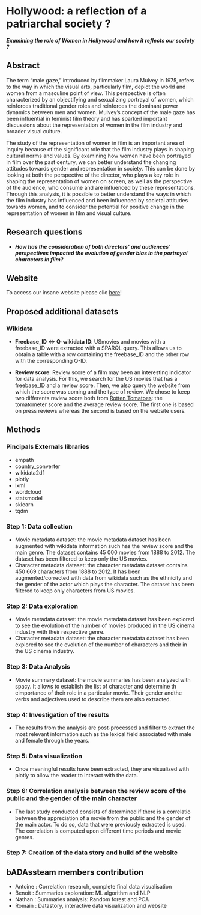 # Hollywood: a reflection of a patriarchal society ?

___Examining the role of Women in Hollywood and how it reflects our society ?___

## Abstract
The term “male gaze,” introduced by filmmaker Laura Mulvey in 1975, refers to the way in which the visual arts, particularly film, depict the world and women from a masculine point of view. This perspective is often characterized by an objectifying and sexualizing portrayal of women, which reinforces traditional gender roles and reinforces the dominant power dynamics between men and women. Mulvey’s concept of the male gaze has been influential in feminist film theory and has sparked important discussions about the representation of women in the film industry and broader visual culture.

The study of the representation of women in film is an important area of inquiry because of the significant role that the film industry plays in shaping cultural norms and values. By examining how women have been portrayed in film over the past century, we can better understand the changing attitudes towards gender and representation in society. This can be done by looking at both the perspective of the director, who plays a key role in shaping the representation of women on screen, as well as the perspective of the audience, who consume and are influenced by these representations. Through this analysis, it is possible to better understand the ways in which the film industry has influenced and been influenced by societal attitudes towards women, and to consider the potential for positive change in the representation of women in film and visual culture.

## Research questions
* <i><strong>How has the consideration of both directors' and audiences' perspectives impacted the evolution of gender bias in the portrayal characters in film? </strong></i>

## Website
To access our insane website please clic [here](https://badasteam.github.io/US_Cinema/Datastory)!

## Proposed additional datasets
### Wikidata

* **Freebase_ID <=> Q-wikidata ID**: USmovies and movies with a freebase_ID were extracted with a SPARQL query. This allows us to obtain a table with a row containing the freebase_ID and the other row with the corresponding Q-ID.

* **Review score**: Review score of a film may been an interesting indicator for data analysis. For this, we search for the US movies that has a freebase_ID and a review score. Then, we also query the website from which the score was coming and the type of review. We chose to keep two differents review score both from [Rotten Tomatoes](https://www.rottentomatoes.com): the tomatometer score and the average review score. The first one is based on press reviews whereas the second is based on the website users.


## Methods

### Pincipals Externals libraries
* empath
* country_converter
* wikidata2df
* plotly
* lxml
* wordcloud
* statsmodel
* sklearn
* tqdm

### Step 1: Data collection

* Movie metadata dataset: the movie metadata dataset has been augmented with wikidata information such has the review score and the main genre. The dataset contains 45 000 movies from 1888 to 2012. The dataset has been filtered to keep only the US movies.
* Character metadata dataset: the character metadata dataset contains 450 669 characters from 1888 to 2012. It has been augmented/corrected with data from wikidata such as the ethnicity and the gender of the actor which plays the character. The dataset has been filtered to keep only characters from US movies.

### Step 2: Data exploration

* Movie metadata dataset: the movie metadata dataset has been explored to see the evolution of the number of movies produced in the US cinema industry with their respective genre.
* Character metadata dataset: the character metadata dataset has been explored to see the evolution of the number of characters and their in the US cinema industry.

### Step 3: Data Analysis

* Movie summary dataset: the movie summaries has been analyzed with spacy. It allows to establish the list of character and determine th eimportance of their role in a particular movie. Their gender andthe verbs and adjectives used to describe them are also extracted.

### Step 4: Investigation of the results

* The results from the analysis are post-processed and filter to extract the most relevant information such as the lexical field associated with male and female through the years.

### Step 5: Data visualization

* Once meaningful results have been extracted, they are visualized with plotly to allow the reader to interact with the data.

### Step 6: Correlation analysis between the review score of the public and the gender of the main character

* The last study conducted consists of determined if there is a correlatio between the appreciation of a movie from the public and the gender of the main actor. To do so, data that were previously extracted is used. The correlation is computed upon different time periods and movie genres.

### Step 7: Creation of the data story and build of the website


## bADAssteam members contribution
* Antoine : Correlation research, complete final data visualisation
* Benoit : Summaries exploration: ML algorithm and NLP
* Nathan : Summaries analysis: Random forest and PCA
* Romain : Datastory, interactive data visualization and website



<!---
-------------------------------------------------------------------------------------------------------------------------------------------------------------------------------------------------------------------------------------------------------------------------------------------------------------------------------------------------------------------------------------------------------------------------------------------------------------------------------------------------------------------------------------------------------------------------------------------------------------------------------------------------------------------------



ANCIEN README



___Study of the evolution of the representation of women in the american cinema industry from 1888 to 2012___

## Abstract

In 1975, the filmmaker Laura Muley highlighted the underrepresentation of women in film industry and more broadly in visual culture. She introduced the term "male gaze" and allow people to question the place of women in the cinema industry. The American cinema industry played a strong role on the western society and appears as a good area of study to examine how women's representation has changed over the period of nearly a century. It would be interesting to first examine the underlying distinctions between men and women's presence in a movie. Specifically, to investigate the ages of the actors and actresses as well as the roles' percentage of occupations. Then, we will explore the representation of women in front of the camera. In fact, by examining the roles they play, one might gain an understanding of how the director stages them. 

## Research questions

* <i><strong>How has the consideration of both directors' and audiences' perspectives impacted the evolution of gender bias in the portrayal characters in film? </strong></i>

## Proposed additional datasets
## Wikidata


* **Freebase_ID <=> Q-wikidata ID**: USmovies and movies with a freebase_ID were extracted with a SPARQL query. This allows us to obtain a table with a row containing the freebase_ID and the other row with the corresponding Q-ID.

* **Review score**: Review score of a film may been an interesting indicator for data analysis. For this, we search for the US movies that has a freebase_ID and a review score. Then, we also query the website from which the score was coming and the type of review. We chose to keep two differents review score both from [Rotten Tomatoes](https://www.rottentomatoes.com): the tomatometer score and the average review score. The first one is based on press reviews whereas the second is based on the website users.

## Google trends

* **Interest by region**: The relative number of request for the name of the main actors dataset were extracted from Google Trends using the PYTRENDS API. In order to compare all the actors on the same basis and because of the limitations from Google Trens, an iterative process was applied in order to normalize each subset of 5 actors.

* **Most common queries**: As we believe that the queries related to the actors might be interesting to assess how people percieve them, a first reaserch allowed us to gather queries related to "actor" and "actress". This could be used to extend the initial dataframe with the queries related to each movies' main actors.

<p align="center">
  <img src="img/output.png" width="600"/>
</p>
<p align="center">
  <img src="img/output2.png" width="600"/>
</p>


# Methods

### Libraries
* empath
* country_converter
* wikidata2df
* plotly
* lxml
* pytrends
* wordcloud

## Dataset
### *-Movie metadata dataset*
To analyze only the US cinema industry, the first step was to exclude all the non-US movies. Then, we decided to import the available review_score from wikidata. To do so, we create a mapping dataset where each row contains the freebase_ID, the wikidata_ID, the review score and the origin of the review score.\
After opening the dataset, data exploration has been performed. USA is, by far, the country that produces the highest amount of movies.

<p align="center">
  <img src="img/world_map.png" width="600"/>
</p>

### *-Character metadata dataset*
After exploring the dataset, we noticed that some informations were missing or wrong. Some Actor_gender were wrong and the ethnicity columns had just a freebase_Id but not any label. Missing values have been collected from wikidata and implemented in the dataset. The actor age at release has also been corrected, in some cases it was negative. This outlier values have been replaced by the opposite for the negative ones and by NaN for the big ones. Finally the dataset is filtered with only US movies.

### *-Movie summary dataset*
Movie summary dataset represents a great source of data for analyzing the representation of woman in the cinema industry. It has been decided to perform a pronoun analysis on each summary. The pronoun are separated in two categories: male and female. The occurence of each pronoun is counted and added into a dataframe. The principal and secondary characters are also extracted from the summaries. The occurence of the character's name are counted and the most frequent one is considered to be the principal character. The next step is to identify if the actor behind the character is a male or a female and to extract his name.


## Initial analyses

### *-Difference between men and women's place*
 **Step 1**: Investigate the part of women in movies across decades: 
* Evaluation of the mean and standard deviation of percentage of women in each decade
* Linear regression to see the parameters to see the parameters influencing the women part\

**Step 2**: Explore the difference in age between actor and actress:
* Evolution of the mean age across the decades

### *-Representation of women in movies : summary processing*
**Step 1**: Identify the main character and its gender \
**Step 2**: Examine the repartition between male and female principal character and its evolution across the decades \
**Step 3**: Examine how women's roles are qualified in the summaries. Conduct a lexical analysis to see the evolution of the way lexical fields associated with male gaze are used.


# Proposed timeline

* **02.12.22: Homework 2 deadline**
* 05.12.22 : data analysis, extract important features
* 10.12.22 : critic and select reliable results
* 16.12.22 : complete code, appropriate data visualization
* 20.12.22 : complete datastory
* **23.12.22 : Milestone 3 deadline**

# Organization within the team

For milestone 2:
* Antoine : Querying data from Wikidata
* Benoit : Queryring data from Google Trends
* Nathan : Dataset exploration, analyzing movie summaries
* Romain : Dataset exploration, focus on the USA

For milestone 3:
* Antoine : correlation research, complete final data visualisation
* Benoit : Statistical analysis, complete trends and website
* Nathan : Push on lexical analysis combine with trends
* Romain : Datastory, interactive data visualization and website

--------------------------------------------------------------------------------------------------------------------------------------------------------------------------------------------------------------------------------------------------------------------------------------------------------------------------------------------
### Data handling
First step in the analysis is to set the scoop of the dataset on USA movies. Remove all other countries from character, movie and summaries dataset. In addition, we analyze character gender by country to confirm the previous point. To continue the preliminary processing, we make an analysis to complete our dataset for missing value in gender and ethnicity. Moreover, for a futher study on public sentiment, we gather review scores from Wikidata. And finally, we perform an NLP program on summaries to extract mains characters as well as adjectives and verbs that describes them.

### Preliminary analysis
From the data handling we wanted to go deeper on the male/female analysis. So we look at the weighting of male/female character per decade and then per genre. 



### Summaries analysis 
From all the words extract thank to the NLP, we proceed a normalization by lexical fields (over 190). We compute a scores based on the words frequencies. In order to compare description of character, we take the invers intersection of the lexical field. With this we wonder if it is possible to preddict if the character is male or female based on the description. So we do a random forest and a PCA on adjectives and verbs.

### Review analysis
Finally we want to understand the public point of view by analysis the review score of movie buy genre and decade. To proceed, we decide to do a separation in the dataset at 1970 and to a linear regression between the two subsets. With this, we can analize in the public sentiment will change for female character or not.

--->